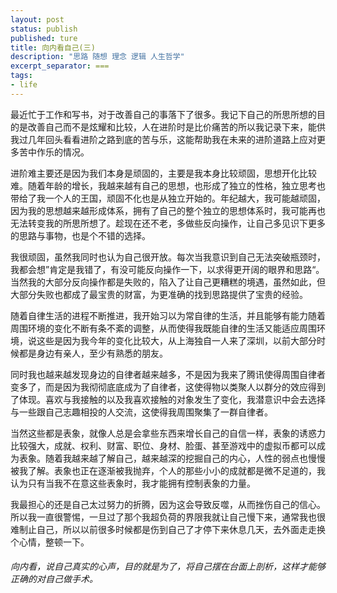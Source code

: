 ```yaml
---
layout: post
status: publish
published: ture
title: 向内看自己(三) 
description: "思路 随想 理念 逻辑 人生哲学"
excerpt_separator: ===
tags:
- life
---
```


最近忙于工作和写书，对于改善自己的事落下了很多。我记下自己的所思所想的目的是改善自己而不是炫耀和比较，人在进阶时是比价痛苦的所以我记录下来，能供我过几年回头看看进阶之路到底的苦与乐，这能帮助我在未来的进阶道路上应对更多苦中作乐的情况。

进阶难主要还是因为我们本身是顽固的，主要是我本身比较顽固，思想开化比较难。随着年龄的增长，我越来越有自己的思想，也形成了独立的性格，独立思考也带给了我一个人的王国，顽固不化也是从独立开始的。年纪越大，我可能越顽固，因为我的思想越来越形成体系，拥有了自己的整个独立的思想体系时，我可能再也无法转变我的所思所想了。趁现在还不老，多做些反向操作，让自己多见识下更多的思路与事物，也是个不错的选择。

我很顽固，虽然我同时也认为自己很开放。每次当我意识到自己无法突破瓶颈时，我都会想”肯定是我错了，有没可能反向操作一下，以求得更开阔的眼界和思路“。当然我的大部分反向操作都是失败的，陷入了让自己更糟糕的境遇，虽然如此，但大部分失败也都成了最宝贵的财富，为更准确的找到思路提供了宝贵的经验。

随着自律生活的进程不断推进，我开始习以为常自律的生活，并且能够有能力随着周围环境的变化不断有条不紊的调整，从而使得我既能自律的生活又能适应周围环境，说这些是因为我今年的变化比较大，从上海独自一人来了深圳，以前大部分时候都是身边有亲人，至少有熟悉的朋友。

同时我也越来越发现身边的自律者越来越多，不是因为我来了腾讯使得周围自律者变多了，而是因为我彻彻底底成为了自律者，这使得物以类聚人以群分的效应得到了体现。喜欢与我接触的以及我喜欢接触的对象发生了变化，我潜意识中会去选择与一些跟自己志趣相投的人交流，这使得我周围聚集了一群自律者。

当然这些都是表象，就像人总是会拿些东西来增长自己的自信一样，表象的诱惑力比较强大，成就、权利、财富、职位、身材、脸蛋、甚至游戏中的虚拟币都可以成为表象。随着我越来越了解自己，越来越深的挖掘自己的内心，人性的弱点也慢慢被我了解。表象也正在逐渐被我抛弃，个人的那些小小的成就都是微不足道的，我认为只有当我不在意这些表象时，我才能拥有控制表象的力量。

我最担心的还是自己太过努力的折腾，因为这会导致反噬，从而挫伤自己的信心。所以我一直很警惕，一旦过了那个我超负荷的界限我就让自己慢下来，通常我也很难制止自己，所以以前很多时候都是伤到自己了才停下来休息几天，去外面走走换个心情，整顿一下。

###### 向内看，说自己真实的心声，目的就是为了，将自己摆在台面上剖析，这样才能够正确的对自己做手术。

